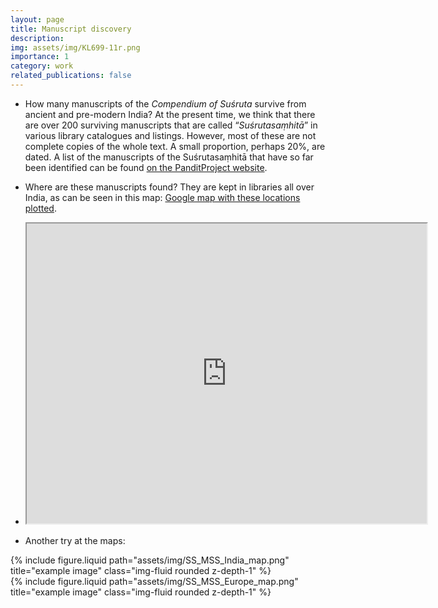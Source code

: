 ```yaml
---
layout: page
title: Manuscript discovery
description: 
img: assets/img/KL699-11r.png
importance: 1
category: work
related_publications: false
---
```


* How many manuscripts of the *Compendium of Suśruta* survive from ancient and pre-modern India?  At the present time, we think that there are over 200 surviving manuscripts that are called “*Suśrutasaṃhitā*” in various library catalogues and listings.  However, most of these are not complete copies of the whole text.  A small proportion, perhaps 20%, are dated.
  A list of the manuscripts of the Suśrutasaṃhitā that have so far been identified can be found [on the PanditProject website](https://panditproject.org/entity/42004/work#manuscripts_manuscripts).

* Where are these manuscripts found?  They are kept in libraries all over India, as can be seen in this map: [Google map with these locations plotted](https://www.google.com/maps/d/u/0/edit?mid=196xRPRGdywqXq0Tzqjnc_C4DOZEIQ4U&usp=sharing).
* <iframe src="https://www.google.com/maps/d/u/0/embed?mid=196xRPRGdywqXq0Tzqjnc_C4DOZEIQ4U&ehbc=2E312F&noprof=1" width="640" height="480"></iframe>

* Another try at the maps:
<div class="row justify-content-sm-center">
  <div class="col-sm-8 mt-3 mt-md-0">
    {% include figure.liquid path="assets/img/SS_MSS_India_map.png" title="example image" class="img-fluid rounded z-depth-1" %}
  </div>
  <div class="col-sm-4 mt-3 mt-md-0">
    {% include figure.liquid path="assets/img/SS_MSS_Europe_map.png" title="example image" class="img-fluid rounded z-depth-1" %}
  </div>
</div>
  



